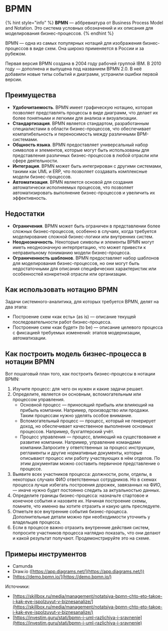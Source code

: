 # BPMN

{% hint style="info" %}
**BPMN** — аббревиатура от Business Process Model and Notation. Это система условных обозначений и их описания для моделирования бизнес-процессов.
{% endhint %}

BPMN — одна из самых популярных нотаций для изображения бизнес-процессов в виде схем. Она широко применяется в России и за рубежом.

Первая версия BPMN создана в 2004 году рабочей группой IBM. В 2010 году — дополнена и выпущена под названием BPMN 2.0. В неё добавили новые типы событий и диаграмм, устранили ошибки первой версии.

## Преимущества

* **Удобочитаемость**. BPMN имеет графическую нотацию, которая позволяет представлять процессы в виде диаграмм, что делает их более понятными и легкими для анализа и визуализации.&#x20;
* **Стандартизация**. BPMN является стандартом, разработанным специалистами в области бизнес-процессов, что обеспечивает компатибельность и переносимость между различными BPM-системами.&#x20;
* **Общность языка**. BPMN предоставляет универсальный набор символов и элементов, которые могут быть использованы для представления различных бизнес-процессов в любой отрасли или сфере деятельности.&#x20;
* **Интеграция**. BPMN может быть интегрирован с другими системами, такими как UML и ERP, что позволяет создавать комплексные модели бизнес-процессов.&#x20;
* **Автоматизация**. BPMN является основой для создания автоматически исполняемых процессов, что позволяет автоматизировать выполнение бизнес-процессов и увеличить их эффективность.

## Недостатки

* **Ограничения**. BPMN может быть ограничен в представлении более сложных бизнес-процессов, особенно в случаях, когда требуется моделирование сложной бизнес-логики или внутренних систем.&#x20;
* **Неоднозначность**. Некоторые символы и элементы BPMN могут иметь неоднозначную интерпретацию, что может привести к неправильному пониманию модели бизнес-процесса.&#x20;
* **Ограниченность шаблонов**. BPMN предоставляет набор шаблонов для моделирования бизнес-процессов, но они могут быть недостаточными для описания специфических характеристик или особенностей конкретной отрасли или организации.

## Как использовать нотацию BPMN <a href="#stk-7" id="stk-7"></a>

Задачи системного-аналитика, для которых требуется BPMN, делят на два этапа:

* Построение схем «как есть» (as is) — описание текущей последовательности работ бизнес-процесса.
* Построение схем «как будет» (to be) — описание целевого процесса с фиксацией требуемых изменений: этапов модернизации, автоматизации.

## Как построить модель бизнес-процесса в нотации BPMN <a href="#stk-6" id="stk-6"></a>

Вот пошаговый план того, как построить бизнес-процессы в нотации BPMN:

1. Изучите процесс: для чего он нужен и какие задачи решает.
2. Определите, является он основным, вспомогательным или процессом управления.
   * Основной процесс — приносящий прибыль или влияющий на прибыль компании. Например, производство или продажи. Таким процессам нужно уделять особое внимание.
   * Вспомогательный процесс — процесс, который не генерирует доход, но обеспечивает качественное выполнение основных процессов. Например, бухгалтерский учёт.
   * Процесс управления — процесс, влияющий на существование и развитие компании. Например, управление командами компании.Запросите у ответственных за процесс инструкции, регламенты и другие нормативные документы, которые описывают процесс или работу участвующих в нём отделов. По этим документам можно составить первичное представление о процессе.
3. Выявите всех участников процесса: должности, роли, отделы, в некоторых случаях ФИО ответственных сотрудников. Но в схемах процесса лучше избегать построения дорожек, завязанных на ФИО, — иначе нужно будет постоянно следить за актуальностью данных.
4. Определите границы бизнес-процесса: назначьте стартовое и конечное события и назовите их. Начиная построение схемы, помните, что именно вы хотите отразить и какую цель преследуете.
5. Отметьте все внутренние события бизнес-процесса. Дополнительные детали можно при необходимости уточнить у владельцев процесса.
6. Если в процессе важно отразить внутренние действия систем, попросите участников процесса наглядно показать, что они делают и какой результат получают. Продемонстрируйте это на схеме.

## Примеры инструментов

* Camunda
* Draw.io ([https://app.diagrams.net/](https://app.diagrams.net/))
* [https://demo.bpmn.io/](https://demo.bpmn.io/)







Источники:&#x20;

* [https://skillbox.ru/media/management/notatsiya-bpmn-chto-eto-takoe-i-kak-eye-ispolzuyut-v-biznesanalize/](https://skillbox.ru/media/management/notatsiya-bpmn-chto-eto-takoe-i-kak-eye-ispolzuyut-v-biznesanalize/)
* [https://investim.guru/stati/bpmn-i-uml-razlichiya-i-sravnenie](https://investim.guru/stati/bpmn-i-uml-razlichiya-i-sravnenie)

